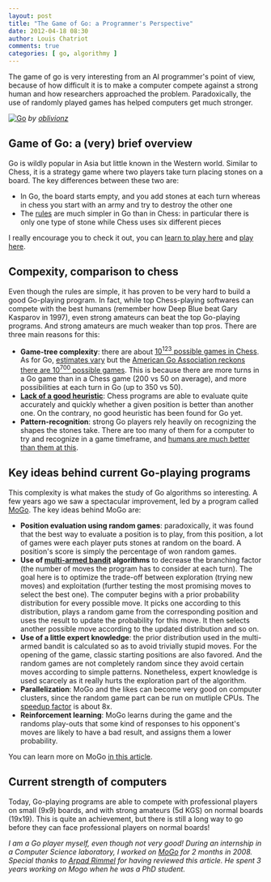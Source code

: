 ```yaml
---
layout: post
title: "The Game of Go: a Programmer's Perspective"
date: 2012-04-18 08:30
author: Louis Chatriot
comments: true
categories: [ go, algorithmy ]
---
```



The game of go is very interesting from an AI programmer's point of
view, because of how difficult it is to make a computer compete against
a strong human and how researchers approached the problem. Paradoxically, the use of randomly played games has helped computers get much stronger.  


[![Go](http://farm1.staticflickr.com/134/322662164_0260e91add_n.jpg)](http://www.flickr.com/photos/92544159@N00/322662164/)
*by [oblivionz](http://www.flickr.com/photos/obli/ "Author")*  


## Game of Go: a (very) brief overview
Go is wildly popular in Asia but little known in the Western world. Similar to Chess, it is a strategy game where two players take
turn placing stones on a board. The key differences between these
two are:  

* In Go, the board starts empty, and you add stones at each turn whereas in
  chess you start with an army and try to destroy the other one
* The [rules](http://senseis.xmp.net/?RulesOfGoIntroductory) are much simpler in Go than in Chess: in particular there is only one type of stone while Chess uses six different pieces

I really encourage you to check it out, you can [learn to play here](http://senseis.xmp.net/?RulesOfGoIntroductory) and [play here](http://www.gokgs.com/).


## Compexity, comparison to chess
Even though the rules are simple, it has proven to be very hard to
build a good Go-playing program. In fact, while top Chess-playing
softwares can compete with the best humans (remember how Deep Blue beat
Gary Kasparov in 1997), even strong amateurs can beat the top Go-playing
programs. And strong amateurs are much weaker than top pros. There are three main reasons for this:  

* **Game-tree complexity**: there are about [10<sup>123</sup> possible games
  in Chess](http://en.wikipedia.org/wiki/Shannon_number). As for Go,
[estimates vary](http://en.wikipedia.org/wiki/Go_and_mathematics) but
the [American Go Association reckons there are 10<sup>700</sup> possible
games](http://www.usgo.org/resources/topten.html). This is because there
are more turns in a Go game than in a Chess game (200 vs 50 on average),
and more possibilities at each turn in Go (up to 350 vs 50).
* **[Lack of a good heuristic](http://en.wikipedia.org/wiki/Evaluation_function)**: Chess programs are able to evaluate quite accurately and quickly whether a given position is better than another one. On the contrary, no good heuristic has been found for Go yet.
* **Pattern-recognition**: strong Go players rely heavily on recognizing
  the shapes the stones take. There are too many of them for a computer
to try and recognize in a game timeframe, and [humans are much better than them at this](http://curiosity.discovery.com/question/humans-better-than-computers).  


## Key ideas behind current Go-playing programs
This complexity is what makes the study of Go algorithms so interesting.
A few years ago we saw a spectacular improvement, led by a
program called [MoGo](http://www.lri.fr/~teytaud/mogo.html). The key
ideas behind MoGo are:  

* **Position evaluation using random games**: paradoxically, it was
  found that the best way to evaluate a position is to play, from this
position, a lot of games were each player puts stones at random
on the board. A position's score is simply the percentage of won
random games.
* **Use of [multi-armed bandit](http://en.wikipedia.org/wiki/Multi-armed_bandit) algorithms** to decrease the branching factor (the number of moves the program has to consider at each turn). The goal here is to optimize the trade-off between exploration (trying new moves) and exploitation (further testing the most promising moves to select the best one). The computer begins with a prior probability distribution for every possible move. It picks one according to this distribution, plays a random game from the corresponding position and uses the result to update the probability for this move. It then selects another possible move according to the updated distribution and so on.
* **Use of a little expert knowledge**: the prior distribution used in the
multi-armed bandit is calculated so as to avoid trivially stupid moves.
For the opening of the game, classic starting positions are also
favored. And the random games are not completely random since they avoid
certain moves according to simple patterns. Nonetheless, expert
knowledge is used scarcely as it really hurts the exploration part of
the algorithm.
* **Parallelization**: MoGo and the likes can become very good on
  computer clusters, since the random game part can be run on mutliple
CPUs. The [speedup factor](http://en.wikipedia.org/wiki/Amdahl's_law) is
about 8x.
* **Reinforcement learning**: MoGo learns during the game and the
  randoms play-outs that some kind of responses to his opponent's moves are likely to have a bad
result, and assigns them a lower probability.  

You can learn more on MoGo [in this article](http://www.pleinsud.u-psud.fr/specialR2008/en/12_GOthique.pdf).  


## Current strength of computers
Today, Go-playing programs are able to compete with professional players on small (9x9) boards, and with strong amateurs (5d KGS) on normal boards (19x19). This is quite an achievement, but there is still a long way to go before they can face professional players on normal boards!



*I am a Go player myself, even though not very good! During an
internship in a Computer Science laboratory, I worked on [MoGo](http://www.lri.fr/~teytaud/mogo.html) for 2 months in 2008.*  
*Special thanks to [Arpad Rimmel](http://www.linkedin.com/pub/arpad-rimmel/b/9a7/847) for having reviewed this article. He spent 3 years working on Mogo when he was a PhD student.*
